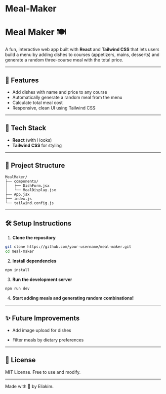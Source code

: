 # Meal-Maker
# Meal Maker 🍽️

A fun, interactive web app built with **React** and **Tailwind CSS** that lets users build a menu by adding dishes to courses (appetizers, mains, desserts) and generate a random three-course meal with the total price.

---

## 🚀 Features

* Add dishes with name and price to any course
* Automatically generate a random meal from the menu
* Calculate total meal cost
* Responsive, clean UI using Tailwind CSS

---

## 🧱 Tech Stack

* **React** (with Hooks)
* **Tailwind CSS** for styling

---

## 📂 Project Structure

```
MealMaker/
├── components/
│   ├── DishForm.jsx
│   └── MealDisplay.jsx
├── App.jsx
├── index.js
└── tailwind.config.js
```

---

## 🛠️ Setup Instructions

1. **Clone the repository**

```bash
git clone https://github.com/your-username/meal-maker.git
cd meal-maker
```

2. **Install dependencies**

```bash
npm install
```

3. **Run the development server**

```bash
npm run dev
```

4. **Start adding meals and generating random combinations!**

---

## ✨ Future Improvements

* Add image upload for dishes
  
* Filter meals by dietary preferences

---

## 📄 License

MIT License. Free to use and modify.

---

Made with 💙 by Eliakim.
